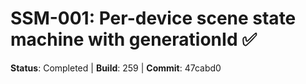 # SSM-001: Per-device scene state machine with generationId ✅

**Status**: Completed | **Build**: 259 | **Commit**: 47cabd0
